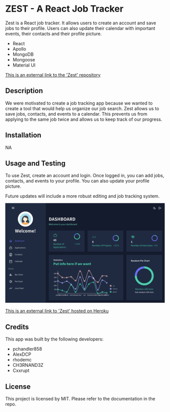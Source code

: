 # ZEST - A React Job Tracker

Zest is a React job tracker. It allows users to create an account and save jobs to their profile. Users can also update their calendar with important events, their contacts and their profile picture.

- React
- Apollo
- MongoDB
- Mongoose
- Material UI

[This is an external link to the 'Zest' repository](https://github.com/pchandler858/zest)

## Description

We were motivated to create a job tracking app because we wanted to create a tool that would help us organize our job search. Zest allows us to save jobs, contacts, and events to a calendar. This prevents us from applying to the same job twice and allows us to keep track of our progress.

## Installation

NA

## Usage and Testing

To use Zest, create an account and login. Once logged in, you can add jobs, contacts, and events to your profile. You can also update your profile picture.

Future updates will include a more robust editing and job tracking system.

![Zest - A React Portfolio](./client/public/zest.png)

[This is an external link to 'Zest' hosted on Heroku](#)

## Credits

This app was built by the following developers:

- pchandler858
- AlexDCP
- rhodemc
- CH3RNAND3Z
- Cxxrupt

## License

This project is licensed by MIT. Please refer to the documentation in the repo.
